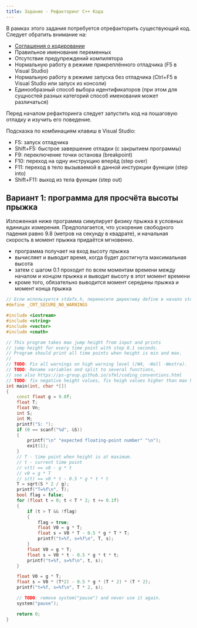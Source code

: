 ```yaml
---
title: Задание - Рефакторинг С++ Кода
---
```


В рамках этого задания потребуется отрефакторить существующий код. Следует обратить внимание на:

- [Соглашения о кодировании](coding_conventions.html)
- Правильное именование переменных
- Отсутствие предупреждений компилятора
- Нормальную работу в режиме прикреплённого отладчика (F5 в Visual Studio)
- Нормальную работу в режиме запуска без отладчика (Ctrl+F5 в Visual Studio или запуск из консоли)
- Единообразный способ выбора идентификаторов (при этом для сущностей разных категорий способ именования может различаться)

Перед началом рефакторинга следует запустить код на пошаговую отладку и изучить его поведение.

Подсказка по комбинациям клавиш в Visual Studio:

- F5: запуск отладчика
- Shift+F5: быстрое завершение отладки (с закрытием программы)
- F9: переключение точки останова (breakpoint)
- F10: переход на одну инструкцию вперёд (step over)
- F11: переход в тело вызываемой в данной инстуркции функции (step into)
- Shift+F11: выход из тела фукнции (step out)

## Вариант 1: программа для просчёта высоты прыжка

Изложенная ниже программа симулирует физику прыжка в условных единицах измерения. Предполагается, что ускорение свободного падения равно 9.8 (метров на секунду в квадрате), и начальная скорость в момент прыжка придаётся мгновенно.

- программа получает на вход высоту прыжка
- вычисляет и выводит время, когда будет достигнута максимальная высота
- затем с шагом 0.1 проходит по всем моментам времени между началом и концом прыжка и выводит высоту в этот момент времени
- кроме того, обязательно выводится момент середины прыжка и момент конца прыжка

```cpp
// Если используется stdafx.h, перенесите директиву define в начало stdafx.h, 
#define _CRT_SECURE_NO_WARNINGS

#include <iostream>
#include <string>
#include <vector>
#include <cmath>

// This program takes max jump height from input and prints
// jump height for every time point with step 0.1 seconds.
// Program should print all time points when height is min and max.
//
// TODO: Fix all warnings on high warning level (/W4, -Wall -Wextra).
// TODO: Rename variables and split to several functions,
// see also https://ps-group.github.io/sfml/coding_conventions.html
// TODO: fix negative height values, fix heigh values higher than max height.
int main(int, char *[])
{
	const float g = 9.8f;
	float T;
	float Vn;
	int S;
	int M;
	printf("S: ");
	if (0 == scanf("%d", &S))
	{
		printf("\n" "expected floating-point number" "\n");
		exit(1);
	}
	// T - time point when height is at maximum.
	// t - current time point
	// v(t) == v0 - g * t
	// v0 = g * T
	// s(t) == v0 * t - 0.5 * g * t * t
	T = sqrt(S * 2 / g);
	printf("T=%f\n", T);
	bool flag = false;
	for (float t = 0; t < T * 2; t += 0.1f)
	{
		if (t > T && !flag)
		{
			flag = true;
			float V0 = g * T;
			float s = V0 * T - 0.5 * g * T * T;
			printf("t=%f, s=%f\n", T, s);
		}
		float V0 = g * T;
		float s = V0 * t - 0.5 * g * t * t;
		printf("t=%f, s=%f\n", t, s);
	}

	float V0 = g * T;
	float s = V0 * (T*2) - 0.5 * g * (T * 2) * (T * 2);
	printf("t=%f, s=%f\n", T * 2, s);

	// TODO: remove system("pause") and never use it again.
	system("pause");

	return 0;
}
```
